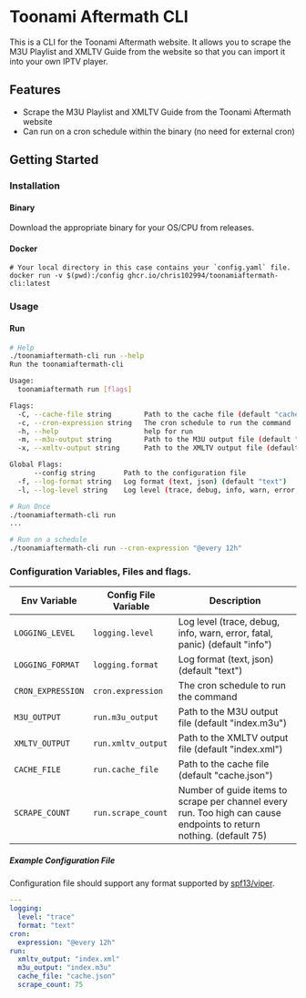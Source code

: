 # Toonami Aftermath CLI

This is a CLI for the Toonami Aftermath website. It allows you to scrape the M3U Playlist and XMLTV Guide from the website so that you can import it into your own IPTV player.

## Features
* Scrape the M3U Playlist and XMLTV Guide from the Toonami Aftermath website
* Can run on a cron schedule within the binary (no need for external cron)

## Getting Started

### Installation

#### Binary
Download the appropriate binary for your OS/CPU from releases.

#### Docker
```shell
# Your local directory in this case contains your `config.yaml` file.
docker run -v $(pwd):/config ghcr.io/chris102994/toonamiaftermath-cli:latest
```

### Usage


#### Run
```bash
# Help
./toonamiaftermath-cli run --help
Run the toonamiaftermath-cli

Usage:
  toonamiaftermath run [flags]

Flags:
  -C, --cache-file string        Path to the cache file (default "cache.json")
  -c, --cron-expression string   The cron schedule to run the command
  -h, --help                     help for run
  -m, --m3u-output string        Path to the M3U output file (default "index.m3u")
  -x, --xmltv-output string      Path to the XMLTV output file (default "index.xml")

Global Flags:
      --config string       Path to the configuration file
  -f, --log-format string   Log format (text, json) (default "text")
  -l, --log-level string    Log level (trace, debug, info, warn, error, fatal, panic) (default "info")
```

```bash
# Run Once
./toonamiaftermath-cli run
...
```

```bash
# Run on a schedule
./toonamiaftermath-cli run --cron-expression "@every 12h"
```

### Configuration Variables, Files and flags.

| Env Variable      | Config File Variable | Description                                                                                                         |
|-------------------|----------------------|---------------------------------------------------------------------------------------------------------------------|
| `LOGGING_LEVEL`   | `logging.level`      | Log level (trace, debug, info, warn, error, fatal, panic) (default "info")                                          |
| `LOGGING_FORMAT`  | `logging.format`     | Log format (text, json) (default "text")                                                                            |
| `CRON_EXPRESSION` | `cron.expression`    | The cron schedule to run the command                                                                                |
| `M3U_OUTPUT`      | `run.m3u_output`     | Path to the M3U output file (default "index.m3u")                                                                   |
| `XMLTV_OUTPUT`    | `run.xmltv_output`   | Path to the XMLTV output file (default "index.xml")                                                                 |
| `CACHE_FILE`      | `run.cache_file`     | Path to the cache file (default "cache.json")                                                                       |
| `SCRAPE_COUNT`    | `run.scrape_count`   | Number of guide items to scrape per channel every run. Too high can cause endpoints to return nothing. (default 75) |

##### Example Configuration File

Configuration file should support any format supported by [spf13/viper](https://github.com/spf13/viper).

```yaml
---
logging:
  level: "trace"
  format: "text"
cron:
  expression: "@every 12h"
run:
  xmltv_output: "index.xml"
  m3u_output: "index.m3u"
  cache_file: "cache.json"
  scrape_count: 75
```